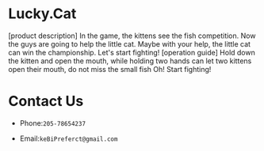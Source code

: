# Lucky.Cat
[product description]
In the game, the kittens see the fish competition. Now the guys are going to help the little cat. Maybe with your help, the little cat can win the championship.
Let's start fighting!
[operation guide]
Hold down the kitten and open the mouth, while holding two hands can let two kittens open their mouth, do not miss the small fish Oh! Start fighting!
![]()
![]()
![]()
# Contact Us

* Phone:`205-78654237`

* Email:`keBiPreferct@gmail.com`

